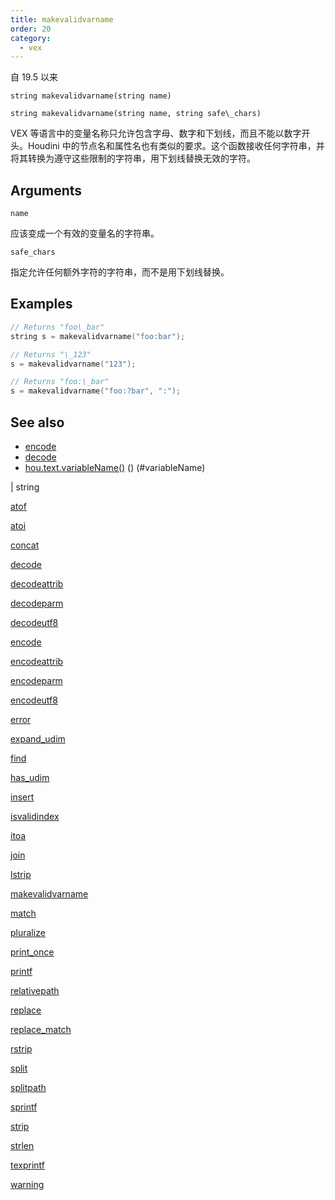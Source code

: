 ```yaml
---
title: makevalidvarname
order: 20
category:
  - vex
---
```


自 19.5 以来

`string makevalidvarname(string name)`

`string makevalidvarname(string name, string safe\_chars)`

VEX 等语言中的变量名称只允许包含字母、数字和下划线，而且不能以数字开头。Houdini 中的节点名和属性名也有类似的要求。这个函数接收任何字符串，并将其转换为遵守这些限制的字符串，用下划线替换无效的字符。

## Arguments

`name`

应该变成一个有效的变量名的字符串。

`safe_chars`

指定允许任何额外字符的字符串，而不是用下划线替换。

## Examples



```c
// Returns "foo\_bar"
string s = makevalidvarname("foo:bar");

// Returns "\_123"
s = makevalidvarname("123");

// Returns "foo:\_bar"
s = makevalidvarname("foo:?bar", ":");

```

## See also

- [encode](encode.html)
- [decode](decode.html)
- [hou.text.variableName()](../../hom/hou/text.html) () (#variableName)

|
string

[atof](atof.html)

[atoi](atoi.html)

[concat](concat.html)

[decode](decode.html)

[decodeattrib](decodeattrib.html)

[decodeparm](decodeparm.html)

[decodeutf8](decodeutf8.html)

[encode](encode.html)

[encodeattrib](encodeattrib.html)

[encodeparm](encodeparm.html)

[encodeutf8](encodeutf8.html)

[error](error.html)

[expand_udim](expand_udim.html)

[find](find.html)

[has_udim](has_udim.html)

[insert](insert.html)

[isvalidindex](isvalidindex.html)

[itoa](itoa.html)

[join](join.html)

[lstrip](lstrip.html)

[makevalidvarname](makevalidvarname.html)

[match](match.html)

[pluralize](pluralize.html)

[print_once](print_once.html)

[printf](printf.html)

[relativepath](relativepath.html)

[replace](replace.html)

[replace_match](replace_match.html)

[rstrip](rstrip.html)

[split](split.html)

[splitpath](splitpath.html)

[sprintf](sprintf.html)

[strip](strip.html)

[strlen](strlen.html)

[texprintf](texprintf.html)

[warning](warning.html)
